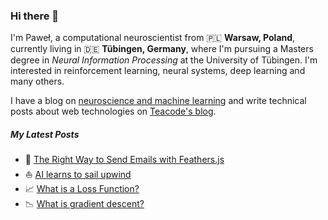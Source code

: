 ### Hi there 👋

I'm Paweł, a computational neuroscientist from 🇵🇱 **Warsaw, Poland**, currently living in 🇩🇪 **Tübingen, Germany**, where I'm pursuing a Masters degree in *Neural Information Processing* at the University of Tübingen.
I'm interested in reinforcement learning, neural systems, deep learning and many others.

I have a blog on [neuroscience and machine learning](https://ppierzc.github.io) and write technical posts about web technologies on [Teacode's blog](https://teacode.io/blog/).

##### My Latest Posts
- 📧 [The Right Way to Send Emails with Feathers.js](https://teacode.io/blog/the-right-way-to-send-emails-with-feathers-js)
- ⛵ [AI learns to sail upwind](https://ppierzc.github.io/ai-learns-to-sail-upwind/)
- 📈 [What is a Loss Function?](https://ppierzc.github.io/loss-functions-regression/)
- 📉 [What is gradient descent?](https://ppierzc.github.io/gradient-descent/)


<!--
**PPierzc/PPierzc** is a ✨ _special_ ✨ repository because its `README.md` (this file) appears on your GitHub profile.

Here are some ideas to get you started:

- 🔭 I’m currently working on ...
- 🌱 I’m currently learning ...
- 👯 I’m looking to collaborate on ...
- 🤔 I’m looking for help with ...
- 💬 Ask me about ...
- 📫 How to reach me: ...
- 😄 Pronouns: ...
- ⚡ Fun fact: ...
-->
